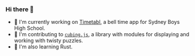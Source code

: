 ### Hi there 👋

- 📆 I'm currently working on [Timetabl](https://github.com/debater-coder/timetabl-app), a bell time app for Sydney Boys High School. 
- 🧩 I'm contributing to [`cubing.js`](https://github.com/cubing/cubing.js), a library with modules for displaying and working with twisty puzzles.
- 🦀 I'm also learning Rust.
